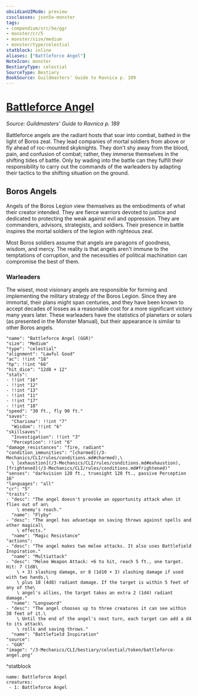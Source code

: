 ```yaml
---
obsidianUIMode: preview
cssclasses: json5e-monster
tags:
- compendium/src/5e/ggr
- monster/cr/5
- monster/size/medium
- monster/type/celestial
statblock: inline
aliases: ["Battleforce Angel"]
NoteIcon: monster
BestiaryType: celestial
SourceType: Bestiary
BookSource: Guildmasters' Guide to Ravnica p. 189
---
```

# [Battleforce Angel](3-Mechanics\CLI\bestiary\celestial/battleforce-angel-ggr.md)
*Source: Guildmasters' Guide to Ravnica p. 189*  

Battleforce angels are the radiant hosts that soar into combat, bathed in the light of Boros zeal. They lead companies of mortal soldiers from above or fly ahead of roc-mounted skyknights. They don't shy away from the blood, pain, and confusion of combat; rather, they immerse themselves in the shifting tides of battle. Only by wading into the battle can they fulfill their responsibility to carry out the commands of the warleaders by adapting their tactics to the shifting situation on the ground.

## Boros Angels

Angels of the Boros Legion view themselves as the embodiments of what their creator intended. They are fierce warriors devoted to justice and dedicated to protecting the weak against evil and oppression. They are commanders, advisors, strategists, and soldiers. Their presence in battle inspires the mortal soldiers of the legion with righteous zeal.

Most Boros soldiers assume that angels are paragons of goodness, wisdom, and mercy. The reality is that angels aren't immune to the temptations of corruption, and the necessities of political machination can compromise the best of them.

### Warleaders

The wisest, most visionary angels are responsible for forming and implementing the military strategy of the Boros Legion. Since they are immortal, their plans might span centuries, and they have been known to accept decades of losses as a reasonable cost for a more significant victory many years later. These warleaders have the statistics of planetars or solars (as presented in the Monster Manual), but their appearance is similar to other Boros angels.

```statblock
"name": "Battleforce Angel (GGR)"
"size": "Medium"
"type": "celestial"
"alignment": "Lawful Good"
"ac": !!int "18"
"hp": !!int "66"
"hit_dice": "12d8 + 12"
"stats":
- !!int "16"
- !!int "12"
- !!int "13"
- !!int "11"
- !!int "17"
- !!int "18"
"speed": "30 ft., fly 90 ft."
"saves":
  "Charisma": !!int "7"
  "Wisdom": !!int "6"
"skillsaves":
  "Investigation": !!int "3"
  "Perception": !!int "6"
"damage_resistances": "fire, radiant"
"condition_immunities": "[charmed](/3-Mechanics/CLI/rules/conditions.md#charmed),\
  \ [exhaustion](/3-Mechanics/CLI/rules/conditions.md#exhaustion), [frightened](/3-Mechanics/CLI/rules/conditions.md#frightened)"
"senses": "darkvision 120 ft., truesight 120 ft., passive Perception 16"
"languages": "all"
"cr": "5"
"traits":
- "desc": "The angel doesn't provoke an opportunity attack when it flies out of an\
    \ enemy's reach."
  "name": "Flyby"
- "desc": "The angel has advantage on saving throws against spells and other magical\
    \ effects."
  "name": "Magic Resistance"
"actions":
- "desc": "The angel makes two melee attacks. It also uses Battlefield Inspiration."
  "name": "Multiattack"
- "desc": "Melee Weapon Attack: +6 to hit, reach 5 ft., one target. Hit: 7 (1d8\
    \ + 3) slashing damage, or 8 (1d10 + 3) slashing damage if used with two hands,\
    \ plus 18 (4d8) radiant damage. If the target is within 5 feet of any of the\
    \ angel's allies, the target takes an extra 2 (1d4) radiant damage."
  "name": "Longsword"
- "desc": "The angel chooses up to three creatures it can see within 30 feet of it.\
    \ Until the end of the angel's next turn, each target can add a d4 to its attack\
    \ rolls and saving throws."
  "name": "Battlefield Inspiration"
"source":
- "GGR"
"image": "/3-Mechanics/CLI/bestiary/celestial/token/battleforce-angel.png"
```
^statblock

```encounter-table
name: Battleforce Angel
creatures:
 - 1: Battleforce Angel
```